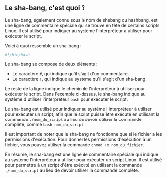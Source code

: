 ## Le sha-bang, c'est quoi ?

Le sha-bang, également connu sous le nom de shebang ou hashbang, est une ligne de commentaire spéciale qui se trouve en tête de certains scripts Linux. Il est utilisé pour indiquer au système l'interpréteur à utiliser pour exécuter le script.

Voici à quoi ressemble un sha-bang :

```bash
#!/bin/bash
```

Le sha-bang se compose de deux éléments :

-   Le caractère `#`, qui indique qu'il s'agit d'un commentaire.
-   Le caractère `!`, qui indique au système qu'il s'agit d'un sha-bang.

Le reste de la ligne indique le chemin de l'interpréteur à utiliser pour exécuter le script. Dans l'exemple ci-dessus, le sha-bang indique au système d'utiliser l'interpréteur `bash` pour exécuter le script.

Le sha-bang est utilisé pour indiquer au système l'interpréteur à utiliser pour exécuter un script, afin que le script puisse être exécuté en utilisant la commande `./nom_du_script` au lieu de devoir utiliser la commande complète, comme `bash nom_du_script`.

Il est important de noter que le sha-bang ne fonctionne que si le fichier a les permissions d'exécution. Pour donner les permissions d'exécution à un fichier, vous pouvez utiliser la commande `chmod +x nom_du_fichier`.

En résumé, le sha-bang est une ligne de commentaire spéciale qui indique au système l'interpréteur à utiliser pour exécuter un script Linux. Il est utilisé pour permettre à un script d'être exécuté en utilisant la commande `./nom_du_script` au lieu de devoir utiliser la commande complète.
